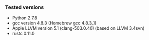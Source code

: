 ### Tested versions

* Python 2.7.8
* gcc version 4.8.3 (Homebrew gcc 4.8.3_1)
* Apple LLVM version 5.1 (clang-503.0.40) (based on LLVM 3.4svn)
* rustc 0.11.0
